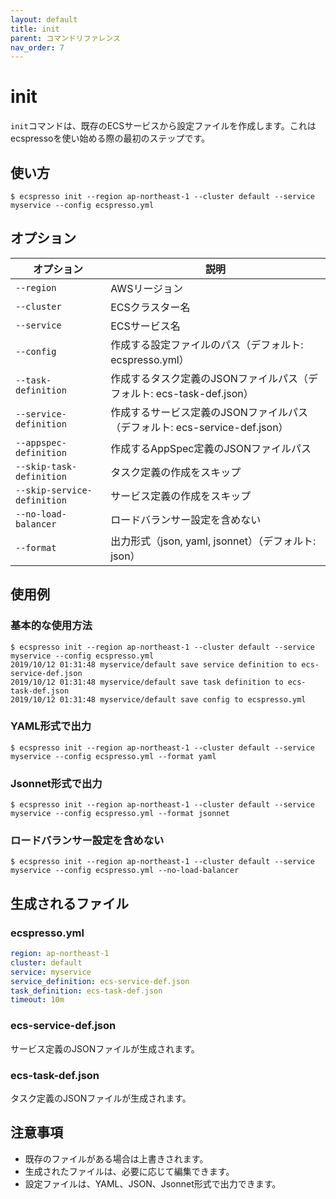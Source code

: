 ```yaml
---
layout: default
title: init
parent: コマンドリファレンス
nav_order: 7
---
```


# init

`init`コマンドは、既存のECSサービスから設定ファイルを作成します。これはecspressoを使い始める際の最初のステップです。

## 使い方

```console
$ ecspresso init --region ap-northeast-1 --cluster default --service myservice --config ecspresso.yml
```

## オプション

| オプション | 説明 |
|------------|------|
| `--region` | AWSリージョン |
| `--cluster` | ECSクラスター名 |
| `--service` | ECSサービス名 |
| `--config` | 作成する設定ファイルのパス（デフォルト: ecspresso.yml） |
| `--task-definition` | 作成するタスク定義のJSONファイルパス（デフォルト: ecs-task-def.json） |
| `--service-definition` | 作成するサービス定義のJSONファイルパス（デフォルト: ecs-service-def.json） |
| `--appspec-definition` | 作成するAppSpec定義のJSONファイルパス |
| `--skip-task-definition` | タスク定義の作成をスキップ |
| `--skip-service-definition` | サービス定義の作成をスキップ |
| `--no-load-balancer` | ロードバランサー設定を含めない |
| `--format` | 出力形式（json, yaml, jsonnet）（デフォルト: json） |

## 使用例

### 基本的な使用方法

```console
$ ecspresso init --region ap-northeast-1 --cluster default --service myservice --config ecspresso.yml
2019/10/12 01:31:48 myservice/default save service definition to ecs-service-def.json
2019/10/12 01:31:48 myservice/default save task definition to ecs-task-def.json
2019/10/12 01:31:48 myservice/default save config to ecspresso.yml
```

### YAML形式で出力

```console
$ ecspresso init --region ap-northeast-1 --cluster default --service myservice --config ecspresso.yml --format yaml
```

### Jsonnet形式で出力

```console
$ ecspresso init --region ap-northeast-1 --cluster default --service myservice --config ecspresso.yml --format jsonnet
```

### ロードバランサー設定を含めない

```console
$ ecspresso init --region ap-northeast-1 --cluster default --service myservice --config ecspresso.yml --no-load-balancer
```

## 生成されるファイル

### ecspresso.yml

```yaml
region: ap-northeast-1
cluster: default
service: myservice
service_definition: ecs-service-def.json
task_definition: ecs-task-def.json
timeout: 10m
```

### ecs-service-def.json

サービス定義のJSONファイルが生成されます。

### ecs-task-def.json

タスク定義のJSONファイルが生成されます。

## 注意事項

- 既存のファイルがある場合は上書きされます。
- 生成されたファイルは、必要に応じて編集できます。
- 設定ファイルは、YAML、JSON、Jsonnet形式で出力できます。
